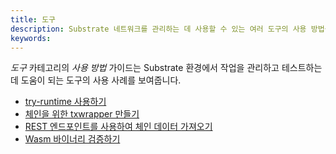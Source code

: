 ```yaml
---
title: 도구
description: Substrate 네트워크를 관리하는 데 사용할 수 있는 여러 도구의 사용 방법을 보여주는 빠른 참조 가이드입니다.
keywords:
---
```


_도구_ 카테고리의 _사용 방법_ 가이드는 Substrate 환경에서 작업을 관리하고 테스트하는 데 도움이 되는 도구의 사용 사례를 보여줍니다.

- [try-runtime 사용하기](/reference/how-to-guides/tools/use-try-runtime/)
- [체인을 위한 txwrapper 만들기](/reference/how-to-guides/tools/create-a-txwrapper/)
- [REST 엔드포인트를 사용하여 체인 데이터 가져오기](/reference/how-to-guides/tools/use-sidecar/)
- [Wasm 바이너리 검증하기](/reference/how-to-guides/tools/verify-wasm/)